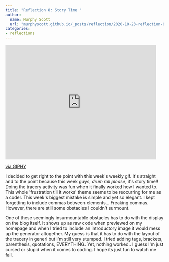 ```yaml
---
title: "Reflection 8: Story Time " 
author:
  name: Murphy Scott
  url: "murphyscott.github.io/_posts/reflection/2020-10-23-reflection-8.md"
categories:
- reflections
---
```

<iframe src="https://giphy.com/embed/Idz7cyLRe2bVm" width="480" height="365" frameBorder="0" class="giphy-embed" allowFullScreen></iframe><p><a href="https://giphy.com/gifs/time-story-storytime-Idz7cyLRe2bVm">via GIPHY</a></p>

I decided to get right to the point with this week's weekly gif. It's straight and to the point because this week guys, *drum roll please*, it's story time!! Doing the tracery activity was fun when it finally worked how I wanted to. This whole 'frustration till it works' theme seems to be reocurring for me as a coder. This week's biggest mistake is simple and yet so elegant. I kept forgetting to include commas between elements... Freaking commas. However, there are still some obstacles I couldn't surmount. 

One of these seemingly insurmountable obstacles has to do with the display on the blog itself. It shows up as raw code when previewed on my homepage and when I tried to include an introductory image it would mess up the generator altogether. My guess is that it has to do with the layout of the tracery in generl but I'm still very stumped. I tried adding tags, brackets, parenthesis, quotations, EVERYTHING. Yet, nothing worked.. I guess I'm just cursed or stupid when it comes to coding. I hope its just fun to watch me fail. 
